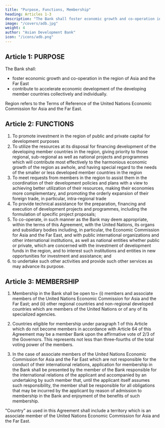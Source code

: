 ```yaml
---
title: "Purpose, Functions, Membership"
heading: Articles 1-3
description: "The Bank shall foster economic growth and co-operation in the region"
image: "/covers/adb.jpg"
weight: 4
author: "Asian Development Bank"
icon: "/icons/adb.png"
---
```




<!-- AGREEMENT ESTABLISHING
THE ASIAN DEVELOPMENT BANK -->

<!-- THE CONTRACTING PARTIES
CONSIDERING the importance of closer economic co-operation as a means for achieving the
most efficient utilization of resources and for accelerating the economic development of Asia and the Far
East;

REALIZING the significance of making additional development financing available for the region
by mobilizing such funds and other resources both from within and outside the region, and by seeking to create and foster conditions conducive to increased domestic savings and greater flow of development
funds into the region;

RECOGNIZING the desirability of promoting the harmonious growth of the economies of the
region and the expansion of external trade of member countries;
CONVINCED that the establishment of a financial institution that is Asian in its basic character would serve these ends;

HAVE AGREED to establish hereby the Asian Development Bank (hereinafter called the "Bank")
which shall operate in accordance with the following= 
 -->

## Article 1: PURPOSE

The Bank shall:
- foster economic growth and co-operation in the region of Asia and the Far East
- contribute to accelerate economic development of the developing member countries collectively and individually.

Region refers to <!-- Wherever used in this Agreement, the terms "region of Asia and the Far East" and "region" shall comprise the territories of Asia and the Far East included in --> the Terms of Reference of the United Nations Economic Commission for Asia and the Far East.


## Article 2: FUNCTIONS

<!-- To fulfill its purpose, the Bank shall have the following functions=  -->

1. To promote investment in the region of public and private capital for development purposes
2. To utilize the resources at its disposal for financing development of the developing member
countries in the region, giving priority to those regional, sub-regional as well as national projects and programmes which will contribute most effectively to the harmonious economic growth of the region as awhole, and having special regard to the needs of the smaller or less developed member countries in the region
3. To meet requests from members in the region to assist them in the coordination of their
development policies and plans with a view to achieving better utilization of their resources, making their economies more complementary, and promoting the orderly expansion of their foreign trade, in particular, intra-regional trade
4. To provide technical assistance for the preparation, financing and execution of development projects and programmes, including the formulation of specific project proposals;
5. To co-operate, in such manner as the Bank may deem appropriate, within the terms of this Agreement, with the United Nations, its organs and subsidiary bodies including, in particular, the Economic Commission for Asia and the Far East, and with public international organizations and other international institutions, as well as national entities whether public or private, which are concerned with the investment of development funds in the region, and to interest such institutions and entities in new opportunities for investment and assistance; and
6. to undertake such other activities and provide such other services as may advance its purpose.


## Article 3: MEMBERSHIP

1. Membership in the Bank shall be open to=  (i) members and associate members of the United Nations Economic Commission for Asia and the Far East; and (ii) other regional countries and non-regional developed countries which are members of the United Nations or of any of its specialized
agencies.

2. Countries eligible for membership under paragraph 1 of this Article which do not become members in accordance with Article 64 of this Agreement may be a member Bank upon the affirmative vote of 2/3 of the Governors. This represents not less than three-fourths of the total voting power of the members.

3. In the case of associate members of the United Nations Economic Commission for Asia and the Far East which are not responsible for the conduct of their international relations, application for membership in the Bank shall be presented by the member of the Bank responsible for the international relations of the applicant and accompanied by an undertaking by such member that, until the applicant itself assumes such responsibility, the member shall be responsible for all obligations that may be incurred by the applicant by reason of admission to membership in the Bank and enjoyment of the benefits of such membership. 

"Country" as used in this Agreement shall include a territory which is an associate member of the United Nations Economic Commission for Asia and the Far East.

